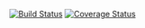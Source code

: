 <!--[![Build Status](https://travis-ci.org/seekerk/gtest.svg?branch=master)](https://travis-ci.org/seekerk/gtest)
[![Coverage Status](https://coveralls.io/repos/seekerk/gtest/badge.svg?branch=master)](https://coveralls.io/github/seekerk/gtest?branch=master)-->

[![Build Status](https://travis-ci.org/Rakabidaasta/testing_lab1.svg?branch=main)](https://travis-ci.org/Rakabidaasta/testing_lab1)
[![Coverage Status](https://coveralls.io/repos/github/Rakabidaasta/testing_lab1/badge.svg?branch=main)](https://coveralls.io/github/Rakabidaasta/testing_lab1?branch=main)
